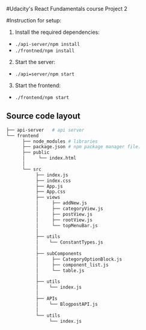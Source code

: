 #Udacity's React Fundamentals course Project 2

#Instruction for setup:

1) Install the required dependencies:
* `./api-server/npm install` 
* `./frontned/npm install`

2) Start the server:
* `./api=server/npm start`

3) Start the frontend:
* `./frontend/npm start`


## Source code layout
```bash
├── api-server   # api server
└── frontend
      ├── node_modules # libraries
      ├── package.json # npm package manager file.
      ├── public
      │     └── index.html
      │
      └── src
           ├── index.js
           ├── index.css
           ├── App.js
           ├── App.css
           ├── views
           │     ├── addNew.js
           │     ├── categoryView.js
           │     ├── postView.js
           │     ├── rootView.js
           │     └── topMenuBar.js 
           │  
           ├── utils
           │    └── ConstantTypes.js
           │
           ├── subComponents
           │     ├── CategoryOptionBlock.js
           │     ├── component_list.js
           │     └── table.js
           │
           ├── utils
           │    └── index.js
           │
           ├── APIs
           │    └── BlogpostAPI.js
           │
           └── utils
                └── index.js